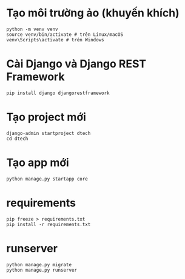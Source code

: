 # Tạo môi trường ảo (khuyến khích)

```
python -m venv venv
source venv/bin/activate # trên Linux/macOS
venv\Scripts\activate # trên Windows
```

# Cài Django và Django REST Framework

```
pip install django djangorestframework
```

# Tạo project mới

```
django-admin startproject dtech
cd dtech
```

# Tạo app mới

```
python manage.py startapp core
```

# requirements

```
pip freeze > requirements.txt
pip install -r requirements.txt
```

# runserver

```
python manage.py migrate
python manage.py runserver
```
